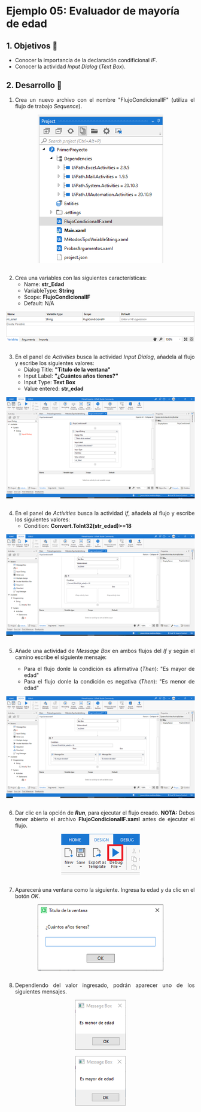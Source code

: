 # Ejemplo 05: Evaluador de mayoría de edad

<div style="text-align: justify;">

## 1. Objetivos :dart:

- Conocer la importancia de la declaración condificional *IF*.
- Conocer la actividad *Input Dialog* (*Text Box*).

## 2. Desarrollo :hammer:

1. Crea un nuevo archivo con el nombre "FlujoCondicionalIF" (utiliza el flujo de trabajo *Sequence*).

<div align="center">

<img src="assets/image01.png" align="center">

</div>

<br>

2. Crea una variables con las siguientes características:
    - Name: **str_Edad**
    - VariableType: **String**
    - Scope: **FlujoCondicionalIF**
    - Default: N/A

<div align="center">

<img src="assets/image02.png" align="center">

</div>

<br>

3. En el panel de *Activities* busca la actividad *Input Dialog*, añadela al flujo y escribe los siguientes valores:
    - Dialog Title: **"Titulo de la ventana"**
    - Input Label: **"¿Cuántos años tienes?"**
    - Input Type: **Text Box**
    - Value entered: **str_edad**

<div align="center">

<img src="assets/image03.png" align="center">

</div>

<br>

4. En el panel de *Activities* busca la actividad *If*, añadela al flujo y escribe los siguientes valores:
    - Condition: **Convert.ToInt32(str_edad)>=18**

<div align="center">

<img src="assets/image04.png" align="center">

</div>

<br>

5. Añade una actividad de *Message Box* en ambos flujos del *If* y según el camino escribe el siguiente mensaje:

    - Para el flujo donle la condición es afirmativa (*Then*): "Es mayor de edad"
    - Para el flujo donle la condición es negativa (*Then*): "Es menor de edad"

<div align="center">

<img src="assets/image05.png" align="center">

</div>

<br>

6. Dar clic en la opción de ***Run***, para ejecutar el flujo creado. **NOTA:** Debes tener abierto el archivo **FlujoCondicionalIF.xaml** antes de ejecutar el flujo.

<div align="center">

<img src="assets/image06.png" align="center">

</div>

<br>

7. Aparecerá una ventana como la siguiente. Ingresa tu edad y da clic en el botón *OK*.

<div align="center">

<img src="assets/image07.png" align="center">

</div>

<br>

8. Dependiendo del valor ingresado, podrán aparecer uno de los siguientes mensajes.

<div align="center">

<img src="assets/image08.1.png" align="center">

</div>

<br>

<div align="center">

<img src="assets/image08.2.png" align="center">

</div>

<br>

</div>
